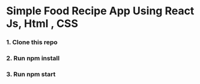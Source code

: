 <h1> Simple Food Recipe App Using React Js, Html , CSS </h1>
<h3>1. Clone this repo</h3>
<h3>2. Run npm install</h3>
<h3>3. Run npm start</h3>
